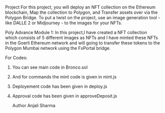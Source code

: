 Project
For this project, you will deploy an NFT collection on the Ethereum blockchain, Map the collection to Polygon, and Transfer assets over via the Polygon Bridge. 
To put a twist on the project, use an image generation tool - like DALLE 2 or Midjourney - to the images for your NFTs.

Poly Advance Module 1:
In this project,I have created a NFT collection which consists of 5 different images as NFTs and 
I have minted these NFTs in the Goerli Ethereum network and will going to transfer these tokens to the Polygon Mumbai network using the FxPortal bridge. 

For Codes:
1. You can see main code in Bronco.sol
2. And for commands the mint code is given in mint.js   
3. Deployement code has been given in deploy.js
4. Approval code has been given in approveDeposit.js

   Author
   Anjali Sharma


